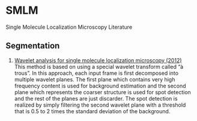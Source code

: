 # SMLM
Single Molecule Localization Microscopy Literature

## Segmentation
1. [Wavelet analysis for single molecule localization microscopy (2012)](https://www.osapublishing.org/oe/fulltext.cfm?uri=oe-20-3-2081&id=226621)  
This method is based on using a special wavelet transform called “à trous”. In this approach, each input frame is first decomposed into multiple wavelet planes. The first plane which contains very high frequency content is used for background estimation and the second plane which represents the coarser structure is used for spot detection and the rest of the planes are just discarder. The spot detection is realized by simply filtering the second wavelet plane with a threshold that is 0.5 to 2 times the standard deviation of the background.
